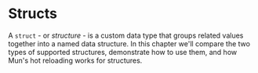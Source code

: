 # Structs

A `struct` - or _structure_ - is a custom data type that groups related values together into a
named data structure. In this chapter we'll compare the two types of supported structures,
demonstrate how to use them, and how Mun's hot reloading works for structures.
